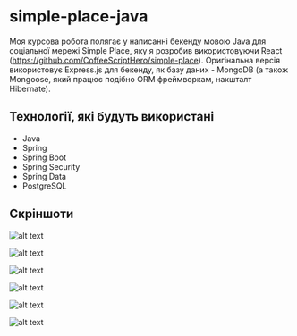 # simple-place-java

Моя курсова робота полягає у написанні бекенду мовою Java для соціальної мережі Simple Place, яку я розробив використовуючи React (https://github.com/CoffeeScriptHero/simple-place). Оригінальна версія використовує Express.js для бекенду, як базу даних - MongoDB (а також Mongoose, який працює подібно ORM фреймворкам, накшталт Hibernate).

## Технології, які будуть використані

- Java
- Spring
- Spring Boot
- Spring Security
- Spring Data
- PostgreSQL

## Скріншоти

![alt text](https://github.com/CoffeeScriptHero/simple-place-java/tree/master/screenshots/img1.png)

![alt text](https://github.com/CoffeeScriptHero/simple-place-java/tree/master/screenshots/img2.png)

![alt text](https://github.com/CoffeeScriptHero/simple-place-java/tree/master/screenshots/img3.png)

![alt text](https://github.com/CoffeeScriptHero/simple-place-java/tree/master/screenshots/img4.png)

![alt text](https://github.com/CoffeeScriptHero/simple-place-java/tree/master/screenshots/img5.png)

![alt text](https://github.com/CoffeeScriptHero/simple-place-java/tree/master/screenshots/img6.png)
